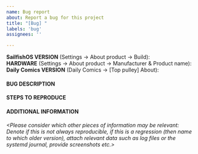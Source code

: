 ```yaml
---
name: Bug report
about: Report a bug for this project
title: "[Bug] "
labels: 'bug'
assignees: ''

---
```


**SailfishOS VERSION** (Settings → About product → Build): 
<br />**HARDWARE** (Settings → About product → Manufacturer & Product name): 
<br />**Daily Comics VERSION** (Daily Comics → [Top pulley] About): 
<br />

#### BUG DESCRIPTION


#### STEPS TO REPRODUCE


#### ADDITIONAL INFORMATION

*\<Please consider which other pieces of information may be relevant: Denote if this is not always reproducible, if this is a regression (then name to which older version), attach relevant data such as log files or the systemd journal, provide screenshots etc.\>*

